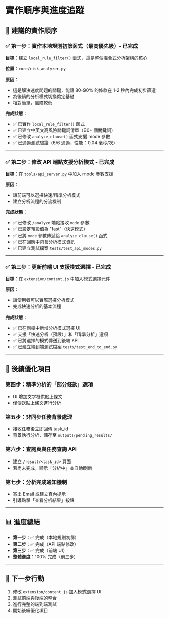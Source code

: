 # 實作順序與進度追蹤

## 🎯 建議的實作順序

### ✅ 第一步：實作本地規則初篩函式（最高優先級）- **已完成**
**目標**：建立 `local_rule_filter()` 函式，這是整個混合式分析架構的核心

**位置**：`core/risk_analyzer.py`

**原因**：
- 這是解決速度問題的關鍵，能讓 80-90% 的條款在 1-2 秒內完成初步篩選
- 為後續的分析模式切換奠定基礎
- 相對簡單，風險較低

**完成狀態**：
- ✅ 已實作 `local_rule_filter()` 函式
- ✅ 已建立中英文高風險關鍵詞清單（80+ 個關鍵詞）
- ✅ 已修改 `analyze_clause()` 函式支援 mode 參數
- ✅ 已通過測試驗證（6/6 通過，性能：0.04 毫秒/次）

---

### ✅ 第二步：修改 API 端點支援分析模式 - **已完成**
**目標**：在 `tools/api_server.py` 中加入 mode 參數支援

**原因**：
- 讓前端可以選擇快速/精準分析模式
- 建立分析流程的分流機制

**完成狀態**：
- ✅ 已修改 `/analyze` 端點接收 `mode` 參數
- ✅ 已設定預設值為 "fast"（快速模式）
- ✅ 已將 `mode` 參數傳遞給 `analyze_clause()` 函式
- ✅ 已在回應中包含分析模式資訊
- ✅ 已建立測試檔案 `tests/test_api_modes.py`

---

### ✅ 第三步：更新前端 UI 支援模式選擇 - **已完成**
**目標**：在 `extension/content.js` 中加入模式選擇元件

**原因**：
- 讓使用者可以實際選擇分析模式
- 完成快速分析的基本流程

**完成狀態**：
- ✅ 已在側欄中新增分析模式選擇 UI
- ✅ 支援「快速分析（預設）」和「精準分析」選項
- ✅ 已將選擇的模式傳送到後端 API
- ✅ 已建立端到端測試檔案 `tests/test_end_to_end.py`

---

## 🚀 後續優化項目

### 第四步：精準分析的「部分條款」選項
- UI 增加文字框供貼上條文
- 僅傳送貼上條文進行分析

### 第五步：非同步任務背景處理
- 接收任務後立即回傳 task_id
- 背景執行分析，儲存至 `outputs/pending_results/`

### 第六步：查詢頁與任務查詢 API
- 建立 `/result/<task_id>` 頁面
- 若尚未完成，顯示「分析中」並自動刷新

### 第七步：分析完成通知機制
- 寄出 Email 或建立頁內提示
- 引導點擊「查看分析結果」按鈕

---

## 📊 進度總結

- **第一步**：✅ 完成（本地規則初篩）
- **第二步**：✅ 完成（API 端點修改）
- **第三步**：✅ 完成（前端 UI）
- **整體進度**：100% 完成（前三步）

---

## 🎯 下一步行動

1. 修改 `extension/content.js` 加入模式選擇 UI
2. 測試前端與後端的整合
3. 進行完整的端到端測試
4. 開始後續優化項目 
